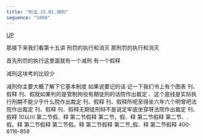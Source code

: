 ```yaml
---
title: "刑法.15.01.减刑"
sequence: "1098"
---
```


[UP](/law/civil-law-index.html)

那接下来我们看第十五讲
刑罚的执行和消灭
那刑罚的执行和消灭

首先刑罚的执行这里面就有一个减刑
有一个假释

减刑这块考的比较少

减刑你主要大概了解下它基本制度
如果说要记的话
记一下我们书上有个图表
刊、假释
刊、假就如果判的是管制拘役有期徒刑的话院作出裁定
、这个底线是实际执行刑期不能少乎什么院作出裁定
刊、假释
刊、假释所呢至得坐六年六个明曾吧法院作出裁定
刊、假释
刊、假释无期徒刑辩不是说定牢底坐穿呀法院作出裁定
刊、假释
10以川
第二节假、释
第二节假释
第二节，假、释
第二节假释
第二节、.假。释
第二节假释
第二节假。释
第二节假释
第二节_假、释
第二节假释
400-6116-858

